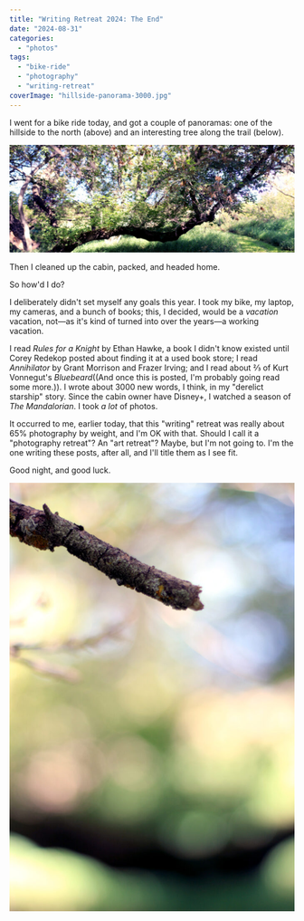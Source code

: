 ```yaml
---
title: "Writing Retreat 2024: The End"
date: "2024-08-31"
categories: 
  - "photos"
tags: 
  - "bike-ride"
  - "photography"
  - "writing-retreat"
coverImage: "hillside-panorama-3000.jpg"
---
```


I went for a bike ride today, and got a couple of panoramas: one of the hillside to the north (above) and an interesting tree along the trail (below).

![A tree growing almost horizontally](images/tree-pano-3000-1-1024x387.jpg)

Then I cleaned up the cabin, packed, and headed home.

So how'd I do?

I deliberately didn't set myself any goals this year. I took my bike, my laptop, my cameras, and a bunch of books; this, I decided, would be a _vacation_ vacation, not—as it's kind of turned into over the years—a working vacation.

I read _Rules for a Knight_ by Ethan Hawke, a book I didn't know existed until Corey Redekop posted about finding it at a used book store; I read _Annihilator_ by Grant Morrison and Frazer Irving; and I read about ⅔ of Kurt Vonnegut's _Bluebeard_((And once this is posted, I'm probably going read some more.)). I wrote about 3000 new words, I think, in my "derelict starship" story. Since the cabin owner have Disney+, I watched a season of _The Mandalorian_. I took _a lot_ of photos.

It occurred to me, earlier today, that this "writing" retreat was really about 65% photography by weight, and I'm OK with that. Should I call it a "photography retreat"? An "art retreat"? Maybe, but I'm not going to. I'm the one writing these posts, after all, and I'll title them as I see fit.

Good night, and good luck.

![A branch, with a nearly horizontal tree in the very blurry background](images/IMG_5264-2000-682x1024.jpg)
